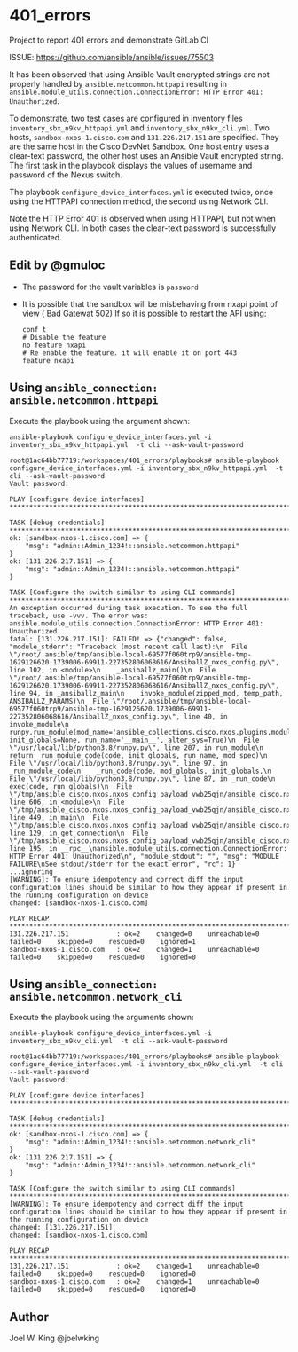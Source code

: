 # 401_errors

Project to report 401 errors and demonstrate GitLab CI

ISSUE: https://github.com/ansible/ansible/issues/75503

It has been observed that using Ansible Vault encrypted strings are not properly handled by `ansible.netcommon.httpapi` resulting in `ansible.module_utils.connection.ConnectionError: HTTP Error 401: Unauthorized`.

To demonstrate, two test cases are configured in inventory files `inventory_sbx_n9kv_httpapi.yml` and `inventory_sbx_n9kv_cli.yml`.
Two hosts, `sandbox-nxos-1.cisco.com` and `131.226.217.151` are specified. They are the same host in the Cisco DevNet Sandbox.
One host entry uses a clear-text password, the other host uses an Ansible Vault encrypted string. The first task in the playbook displays the values of username and password of the Nexus switch.

The playbook `configure_device_interfaces.yml` is executed twice, once using the HTTPAPI connection method, the second using Network CLI.

Note the HTTP Error 401 is observed when using HTTPAPI, but not when using Network CLI. In both cases the clear-text password is successfully authenticated.

## Edit by @gmuloc

* The password for the vault variables is `password`
* It is possible that the sandbox will be misbehaving from nxapi point of view (
    Bad Gatewat 502) If so it is possible to restart the API using:

    ```
    conf t
    # Disable the feature
    no feature nxapi
    # Re enable the feature. it will enable it on port 443
    feature nxapi
    ```


Using `ansible_connection: ansible.netcommon.httpapi`
-----------------------------------------------------

Execute the playbook using the argument shown:

```
ansible-playbook configure_device_interfaces.yml -i inventory_sbx_n9kv_httpapi.yml  -t cli --ask-vault-password

```

```shell
root@1ac64bb77719:/workspaces/401_errors/playbooks# ansible-playbook configure_device_interfaces.yml -i inventory_sbx_n9kv_httpapi.yml  -t cli --ask-vault-password
Vault password: 

PLAY [configure device interfaces] ****************************************************************************************************************************************

TASK [debug credentials] **************************************************************************************************************************************************
ok: [sandbox-nxos-1.cisco.com] => {
    "msg": "admin::Admin_1234!::ansible.netcommon.httpapi"
}
ok: [131.226.217.151] => {
    "msg": "admin::Admin_1234!::ansible.netcommon.httpapi"
}

TASK [Configure the switch similar to using CLI commands] *****************************************************************************************************************
An exception occurred during task execution. To see the full traceback, use -vvv. The error was: ansible.module_utils.connection.ConnectionError: HTTP Error 401: Unauthorized
fatal: [131.226.217.151]: FAILED! => {"changed": false, "module_stderr": "Traceback (most recent call last):\n  File \"/root/.ansible/tmp/ansible-local-69577f060trp9/ansible-tmp-1629126620.1739006-69911-227352806068616/AnsiballZ_nxos_config.py\", line 102, in <module>\n    _ansiballz_main()\n  File \"/root/.ansible/tmp/ansible-local-69577f060trp9/ansible-tmp-1629126620.1739006-69911-227352806068616/AnsiballZ_nxos_config.py\", line 94, in _ansiballz_main\n    invoke_module(zipped_mod, temp_path, ANSIBALLZ_PARAMS)\n  File \"/root/.ansible/tmp/ansible-local-69577f060trp9/ansible-tmp-1629126620.1739006-69911-227352806068616/AnsiballZ_nxos_config.py\", line 40, in invoke_module\n    runpy.run_module(mod_name='ansible_collections.cisco.nxos.plugins.modules.nxos_config', init_globals=None, run_name='__main__', alter_sys=True)\n  File \"/usr/local/lib/python3.8/runpy.py\", line 207, in run_module\n    return _run_module_code(code, init_globals, run_name, mod_spec)\n  File \"/usr/local/lib/python3.8/runpy.py\", line 97, in _run_module_code\n    _run_code(code, mod_globals, init_globals,\n  File \"/usr/local/lib/python3.8/runpy.py\", line 87, in _run_code\n    exec(code, run_globals)\n  File \"/tmp/ansible_cisco.nxos.nxos_config_payload_vwb25qjn/ansible_cisco.nxos.nxos_config_payload.zip/ansible_collections/cisco/nxos/plugins/modules/nxos_config.py\", line 606, in <module>\n  File \"/tmp/ansible_cisco.nxos.nxos_config_payload_vwb25qjn/ansible_cisco.nxos.nxos_config_payload.zip/ansible_collections/cisco/nxos/plugins/modules/nxos_config.py\", line 449, in main\n  File \"/tmp/ansible_cisco.nxos.nxos_config_payload_vwb25qjn/ansible_cisco.nxos.nxos_config_payload.zip/ansible_collections/cisco/nxos/plugins/module_utils/network/nxos/nxos.py\", line 129, in get_connection\n  File \"/tmp/ansible_cisco.nxos.nxos_config_payload_vwb25qjn/ansible_cisco.nxos.nxos_config_payload.zip/ansible/module_utils/connection.py\", line 195, in __rpc__\nansible.module_utils.connection.ConnectionError: HTTP Error 401: Unauthorized\n", "module_stdout": "", "msg": "MODULE FAILURE\nSee stdout/stderr for the exact error", "rc": 1}
...ignoring
[WARNING]: To ensure idempotency and correct diff the input configuration lines should be similar to how they appear if present in the running configuration on device
changed: [sandbox-nxos-1.cisco.com]

PLAY RECAP ****************************************************************************************************************************************************************
131.226.217.151            : ok=2    changed=0    unreachable=0    failed=0    skipped=0    rescued=0    ignored=1   
sandbox-nxos-1.cisco.com   : ok=2    changed=1    unreachable=0    failed=0    skipped=0    rescued=0    ignored=0   
```

Using `ansible_connection: ansible.netcommon.network_cli`
---------------------------------------------------------

Execute the playbook using the arguments shown:

```
ansible-playbook configure_device_interfaces.yml -i inventory_sbx_n9kv_cli.yml  -t cli --ask-vault-password
```

```shell
root@1ac64bb77719:/workspaces/401_errors/playbooks# ansible-playbook configure_device_interfaces.yml -i inventory_sbx_n9kv_cli.yml  -t cli --ask-vault-password
Vault password: 

PLAY [configure device interfaces] ****************************************************************************************************************************************

TASK [debug credentials] **************************************************************************************************************************************************
ok: [sandbox-nxos-1.cisco.com] => {
    "msg": "admin::Admin_1234!::ansible.netcommon.network_cli"
}
ok: [131.226.217.151] => {
    "msg": "admin::Admin_1234!::ansible.netcommon.network_cli"
}

TASK [Configure the switch similar to using CLI commands] *****************************************************************************************************************
[WARNING]: To ensure idempotency and correct diff the input configuration lines should be similar to how they appear if present in the running configuration on device
changed: [131.226.217.151]
changed: [sandbox-nxos-1.cisco.com]

PLAY RECAP ****************************************************************************************************************************************************************
131.226.217.151            : ok=2    changed=1    unreachable=0    failed=0    skipped=0    rescued=0    ignored=0   
sandbox-nxos-1.cisco.com   : ok=2    changed=1    unreachable=0    failed=0    skipped=0    rescued=0    ignored=0   
```

Author
------

Joel W. King @joelwking
